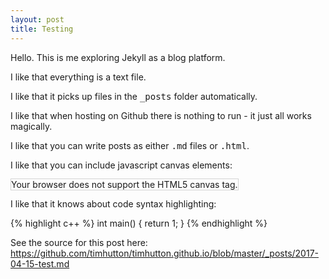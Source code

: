 ```yaml
---
layout: post
title: Testing
---
```


Hello. This is me exploring Jekyll as a blog platform.

I like that everything is a text file.

I like that it picks up files in the <tt>_posts</tt> folder automatically.

I like that when hosting on Github there is nothing to run - it just all works magically.

I like that you can write posts as either <tt>.md</tt> files or <tt>.html</tt>.

I like that you can include javascript canvas elements:

<canvas id="myCanvas" width="200" height="100" style="border:1px solid #d3d3d3;">
Your browser does not support the HTML5 canvas tag.</canvas>

<script>
var c = document.getElementById("myCanvas");
var ctx = c.getContext("2d");
ctx.beginPath();
ctx.arc(95,50,40,0,2*Math.PI);
ctx.stroke();
</script>
  
I like that it knows about code syntax highlighting:

{% highlight c++ %}
int main()
{
    return 1;
}
{% endhighlight %}

See the source for this post here: https://github.com/timhutton/timhutton.github.io/blob/master/_posts/2017-04-15-test.md
